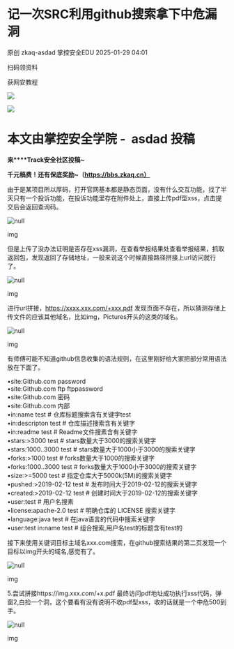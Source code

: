#  记一次SRC利用github搜索拿下中危漏洞   
原创 zkaq-asdad  掌控安全EDU   2025-01-29 04:01  
  
扫码领资料  
  
获网安教程  
  
![](https://mmbiz.qpic.cn/sz_mmbiz_png/BwqHlJ29vcrpvQG1VKMy1AQ1oVvUSeZYhLRYCeiaa3KSFkibg5xRjLlkwfIe7loMVfGuINInDQTVa4BibicW0iaTsKw/640?wx_fmt=other&from=appmsg&wxfrom=5&wx_lazy=1&wx_co=1&tp=webp "")  
  
  
![](https://mmbiz.qpic.cn/mmbiz_png/b96CibCt70iaaJcib7FH02wTKvoHALAMw4fchVnBLMw4kTQ7B9oUy0RGfiacu34QEZgDpfia0sVmWrHcDZCV1Na5wDQ/640?wx_fmt=other&wxfrom=5&wx_lazy=1&wx_co=1&tp=webp "")  
  
  
# 本文由掌控安全学院 -  asdad 投稿  
  
**来****Track安全社区投稿~**  
  
**千元稿费！还有保底奖励~（https://bbs.zkaq.cn）**  
  
由于是某项目所以厚码，打开官网基本都是静态页面，没有什么交互功能，找了半天只有一个投诉功能，在投诉功能里存在附件处上，直接上传pdf型xss，点击提交后会返回查询码。  
  
![](https://mmbiz.qpic.cn/sz_mmbiz_png/BwqHlJ29vcpLxo6fE0YJ89KOiaRneumgGlBcXZCpCIicYGMN7hOn0YSXrmYAVMMkHItTKA2j06ib6OicwqoLAHGXjg/640?wx_fmt=png&from=appmsg "null")  
  
img  
  
但是上传了没办法证明是否存在xss漏洞，在查看举报结果处查看举报结果，抓取返回包，发现返回了存储地址，一般来说这个时候直接路径拼接上url访问就行了。  
  
![](https://mmbiz.qpic.cn/sz_mmbiz_png/BwqHlJ29vcpLxo6fE0YJ89KOiaRneumgGLWtcGBOqA6CBJ7emQNibXj7bWVeribAfiaf1jUhfD7BNXtrESEz4C1tqA/640?wx_fmt=png&from=appmsg "null")  
  
img  
  
进行url拼接，https://xxxx.xxx.com/+xxx.pdf 发现页面不存在，所以猜测存储上传文件的应该其他域名，比如img，Pictures开头的这类的域名。  
  
![](https://mmbiz.qpic.cn/sz_mmbiz_png/BwqHlJ29vcpLxo6fE0YJ89KOiaRneumgGYmHjqm2vsdYJu55UgmyjwVvwRzLYt6XGlkpDGv87bYY2SDangrIOFQ/640?wx_fmt=png&from=appmsg "null")  
  
img  
  
有师傅可能不知道github信息收集的语法规则，在这里刚好给大家把部分常用语法放在下面了。  
  
•site:Github.com password  
•site:Github.com ftp ftppassword  
•site:Github.com 密码  
•site:Github.com 内部  
•in:name test # 仓库标题搜索含有关键字test  
•in:descripton test # 仓库描述搜索含有关键字  
•in:readme test # Readme文件搜素含有关键字  
•stars:>3000 test # stars数量大于3000的搜索关键字  
•stars:1000..3000 test # stars数量大于1000小于3000的搜索关键字  
•forks:>1000 test # forks数量大于1000的搜索关键字  
•forks:1000..3000 test # forks数量大于1000小于3000的搜索关键字  
•size:>=5000 test # 指定仓库大于5000k(5M)的搜索关键字  
•pushed:>2019-02-12 test # 发布时间大于2019-02-12的搜索关键字  
•created:>2019-02-12 test # 创建时间大于2019-02-12的搜索关键字  
•user:test # 用户名搜素  
•license:apache-2.0 test # 明确仓库的 LICENSE 搜索关键字  
•language:java test # 在java语言的代码中搜索关键字  
•user:test in:name test # 组合搜索,用户名test的标题含有test的  
  
接下来使用关键词目标主域名xxx.com搜索，在github搜索结果的第二页发现一个目标以img开头的域名,感觉有了。  
  
![](https://mmbiz.qpic.cn/sz_mmbiz_png/BwqHlJ29vcpLxo6fE0YJ89KOiaRneumgG7pYxRCw3aEbrf50scMK3gb1vlP7Ex6d19ZicffBFkAxiaIwtxmXKUxWw/640?wx_fmt=png&from=appmsg "null")  
  
img  
  
5.尝试拼接https://img.xxx.com/+x.pdf 最终访问pdf地址成功执行xss代码，弹窗2,白捡一个洞，这个要看有没有说明不收pdf型xss，收的话就是一个中危500到手。  
  
![](https://mmbiz.qpic.cn/sz_mmbiz_png/BwqHlJ29vcpLxo6fE0YJ89KOiaRneumgGu5U8gDUAZBFV179ItLgicvhIjjDUHMxiaynBiaoHLKcKL8qJf7p04fB6w/640?wx_fmt=png&from=appmsg "null")  
  
img  
```
```  
  
